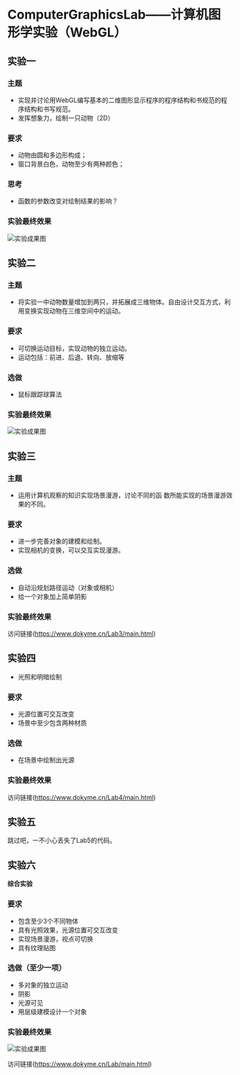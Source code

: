 # ComputerGraphicsLab——计算机图形学实验（WebGL）

## 实验一

### 主题

- 实现并讨论用WebGL编写基本的二维图形显示程序的程序结构和书规范的程序结构和书写规范。
- 发挥想象力，绘制一只动物（2D） 

### 要求 

- 动物由圆和多边形构成； 
- 窗口背景白色，动物至少有两种颜色； 

### 思考

- 函数的参数改变对绘制结果的影响？

### 实验最终效果

![实验成果图](https://raw.githubusercontent.com/Dokyme/ComputerGraphicsLab/master/Lab1/result.png)

## 实验二

### 主题

- 将实验一中动物数量增加到两只，并拓展成三维物体。自由设计交互方式，利用变换实现动物在三维空间中的运动。

### 要求

- 可切换运动目标，实现动物的独立运动。
- 运动包括：前进、后退、转向、放缩等

### 选做

- 鼠标跟踪球算法

### 实验最终效果

![实验成果图](https://raw.githubusercontent.com/Dokyme/ComputerGraphicsLab/master/Lab2/Snipaste_2017-11-16_01-22-13.png)


## 实验三

### 主题

- 运用计算机观察的知识实现场景漫游，讨论不同的函 数所能实现的场景漫游效果的不同。

### 要求

- 进一步完善对象的建模和绘制。
- 实现相机的变换，可以交互实现漫游。

### 选做

- 自动沿规划路径运动（对象或相机）
- 给一个对象加上简单阴影

### 实验最终效果

访问链接(https://www.dokyme.cn/Lab3/main.html)

## 实验四

- 光照和明暗绘制

### 要求

- 光源位置可交互改变
- 场景中至少包含两种材质

### 选做

- 在场景中绘制出光源

### 实验最终效果

访问链接(https://www.dokyme.cn/Lab4/main.html)

## 实验五

跳过吧，一不小心丢失了Lab5的代码。

## 实验六

**综合实验**

### 要求

- 包含至少3个不同物体
- 具有光照效果，光源位置可交互改变
- 实现场景漫游，视点可切换
- 具有纹理贴图

### 选做（至少一项）

- 多对象的独立运动
- 阴影
- 光源可见
- 用层级建模设计一个对象

### 实验最终效果

![实验成果图](https://github.com/Dokyme/ComputerGraphicsLab/raw/Lab5/SynthesizeLab/final.png)

访问链接(https://www.dokyme.cn/Lab/main.html)